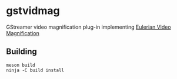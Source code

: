 # gstvidmag

GStreamer video magnification plug-in implementing [Eulerian Video Magnification](http://people.csail.mit.edu/mrub/evm/)

## Building

    meson build
    ninja -C build install
